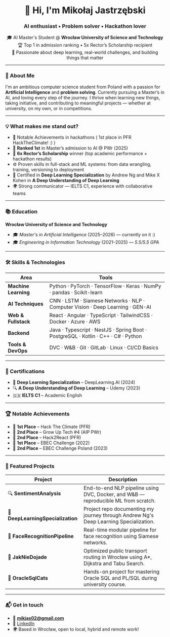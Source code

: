 <h1 align="center">👋 Hi, I'm Mikołaj Jastrzębski</h1>
<h3 align="center">AI enthusiast • Problem solver • Hackathon lover</h3>

<p align="center">
🎓 AI Master's Student @ <strong>Wrocław University of Science and Technology</strong><br>
🏆 Top 1 in admission ranking • 5x Rector’s Scholarship recipient<br>
🧠 Passionate about deep learning, real-world challenges, and building things that matter
</p>

---

### 🚀 About Me

I'm an ambitious computer science student from Poland with a passion for **Artificial Intelligence** and **problem solving**. Currently pursuing a Master’s in AI, and loving every step of the journey. I thrive when learning new things, taking initiative, and contributing to meaningful projects — whether at university, on my own, or in competitions.

---

### 💡 What makes me stand out?

- 🏅 Notable Achievements in hackathons ( 1st place in PFR HackTheClimate! :) )
- 🥇 **Ranked 1st** in Master’s admission to AI @ PWr (2025)
- 🏅 **6x Rector’s Scholarship** winner (top academic performance + hackathon results)
- ⚙️ Proven skills in full-stack and ML systems: from data wrangling, training, versioning to deployment
- 🧠 Certified in **Deep Learning Specialization** by Andrew Ng and Mike X Kohen in **A Deep Understanding of Deep Learning**
- 🌍 Strong communicator — IELTS C1, experience with collaborative teams

---

### 📚 Education

**Wrocław University of Science and Technology**  
- 🎓 *Master's in Artificial Intelligence* (2025–2026) — currently on it :)
- 🎓 *Engineering in Information Technology* (2021–2025) — *5.5/5.5 GPA*

---

### 🛠️ Skills & Technologies

| Area | Tools |
|------|-------|
| **Machine Learning** | Python · PyTorch · TensorFlow · Keras · NumPy · pandas · Scikit-learn |
| **AI Techniques** | CNN · LSTM · Siamese Networks · NLP · Computer Vision · Deep Learning · GEN-AI|
| **Web & Fullstack** | React · Angular · TypeScript · TailwindCSS · Docker · Azure · AWS|
| **Backend** | Java · Typescript · NestJS · Spring Boot · PostgreSQL · Kotlin · C++ · C# · Python |
| **Tools & DevOps** | DVC · W&B · Git · GitLab · Linux · CI/CD Basics |

---

### 🧠 Certifications

- 🧠 **Deep Learning Specialization** – DeepLearning.AI (2024)
- 🔍 **A Deep Understanding of Deep Learning** – Udemy (2023)
- 🇬🇧 **IELTS C1** – Academic English

---

### 🏆 Notable Achievements

- 🥇 **1st Place** – Hack The Climate (PFR)
- 🥈 **2nd Place** – Grow Up Tech #4 (AIP PWr)
- 🥈 **2nd Place** – Hack2React (PFR)
- 🥇 **1st Place** – EBEC Challenge (2022)
- 🥈 **2nd Place** – EBEC Challenge Poland (2023)

---

### 🔧 Featured Projects

| Project | Description |
|--------|-------------|
| 🔍 **SentimentAnalysis** | End-to-end NLP pipeline using DVC, Docker, and W&B — reproducible ML from scratch. |
| 🧠 **DeepLearningSpecialization** | Project repo documenting my journey through Andrew Ng's Deep Learning Specialization. |
| 🧠 **FaceRecognitionPipeline** | Real-time modular pipeline for face recognition using Siamese networks. |
| 🧭 **JakNieDojade** | Optimized public transport routing in Wrocław using A*, Dijkstra and Tabu Search. |
| 💾 **OracleSqlCats** | Hands-on project for mastering Oracle SQL and PL/SQL during university course. |

---

### 📬 Get in touch

- 📧 **mikjas02@gmail.com**  
- 💼 [LinkedIn](https://www.linkedin.com/in/mikołaj-jastrzębski/)  
- 🌍 Based in Wrocław, open to local, hybrid and remote work!
